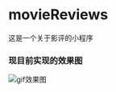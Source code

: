 # movieReviews
这是一个关于影评的小程序
### 现目前实现的效果图
![gif效果图](https://img04.sogoucdn.com/app/a/100520146/e54e721ab068117abd831af1ff077904)
